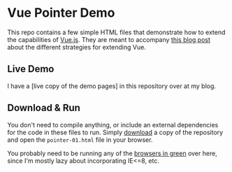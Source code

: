 # Vue Pointer Demo

This repo contains a few simple HTML files that demonstrate how to extend the capabilities of [Vue.js](https://vuejs.org). They are meant to accompany [this blog post]() about the different strategies for extending Vue.

## Live Demo
I have a [live copy of the demo pages] in this repository over at my blog.

## Download & Run
You don't need to compile anything, or include an external dependencies for the code in these files to run. Simply [download]() a copy of the repository and open the `pointer-01.html` file in your browser.

You probably need to be running any of the [browsers in green](http://caniuse.com/#search=addEventListener) over here, since I'm mostly lazy about incorporating IE<=8, etc.
